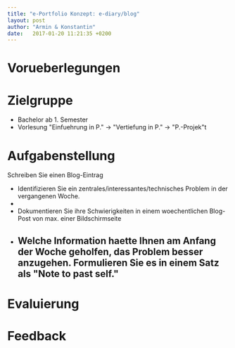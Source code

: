 ```yaml
---
title: "e-Portfolio Konzept: e-diary/blog"
layout: post
author: "Armin & Konstantin"
date:   2017-01-20 11:21:35 +0200
---
```


# Vorueberlegungen

# Zielgruppe
- Bachelor ab 1. Semester
- Vorlesung "Einfuehrung in P." -> "Vertiefung in P." -> "P.-Projek"t

# Aufgabenstellung

Schreiben Sie einen Blog-Eintrag

- Identifizieren Sie ein zentrales/interessantes/technisches Problem in der vergangenen Woche.
-
- Dokumentieren Sie ihre Schwierigkeiten in einem woechentlichen
Blog-Post von max. einer Bildschirmseite
- Welche Information haette Ihnen am Anfang der Woche geholfen, das
  Problem besser anzugehen. Formulieren Sie es in einem Satz als "Note
  to past self."
  -

# Evaluierung

# Feedback
